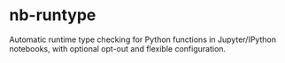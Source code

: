# nb-runtype
Automatic runtime type checking for Python functions in Jupyter/IPython notebooks, with optional opt-out and flexible configuration.
